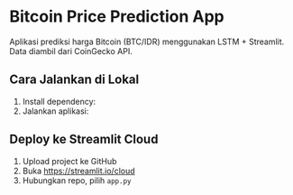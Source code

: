 # Bitcoin Price Prediction App

Aplikasi prediksi harga Bitcoin (BTC/IDR) menggunakan LSTM + Streamlit.  
Data diambil dari CoinGecko API.

## Cara Jalankan di Lokal
1. Install dependency:
2. Jalankan aplikasi:
## Deploy ke Streamlit Cloud
1. Upload project ke GitHub
2. Buka https://streamlit.io/cloud
3. Hubungkan repo, pilih `app.py`
